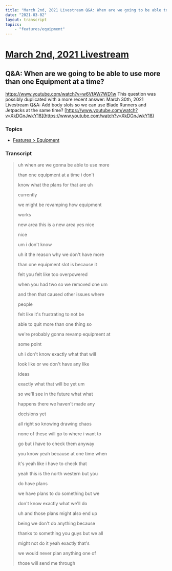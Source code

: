 ```yaml
---
title: "March 2nd, 2021 Livestream Q&A: When are we going to be able to use more than one Equipment at a time?"
date: "2021-03-02"
layout: transcript
topics:
    - "features/equipment"
---
```

# [March 2nd, 2021 Livestream](../2021-03-02.md)
## Q&A: When are we going to be able to use more than one Equipment at a time?
https://www.youtube.com/watch?v=w6VfAW7WD1w
This question was possibly duplicated with a more recent answer: March 30th, 2021 Livestream Q&A: Add body slots so we can use Blade Runners and Jetpacks at the same time? [https://www.youtube.com/watch?v=XkDGnJwkY18](https://www.youtube.com/watch?v=XkDGnJwkY18)


### Topics
* [Features > Equipment](../topics/features/equipment.md)

### Transcript

> uh when are we gonna be able to use more
>
> than one equipment at a time i don't
>
> know what the plans for that are uh
>
> currently
>
> we might be revamping how equipment
>
> works
>
> new area this is a new area yes nice
>
> nice
>
> um i don't know
>
> uh it the reason why we don't have more
>
> than one equipment slot is because it
>
> felt you felt like too overpowered
>
> when you had two so we removed one um
>
> and then that caused other issues where
>
> people
>
> felt like it's frustrating to not be
>
> able to quit more than one thing so
>
> we're probably gonna revamp equipment at
>
> some point
>
> uh i don't know exactly what that will
>
> look like or we don't have any like
>
> ideas
>
> exactly what that will be yet um
>
> so we'll see in the future what what
>
> happens there we haven't made any
>
> decisions yet
>
> all right so knowing drawing chaos
>
> none of these will go to where i want to
>
> go but i have to check them anyway
>
> you know yeah because at one time when
>
> it's yeah like i have to check that
>
> yeah this is the north western but you
>
> do have plans
>
> we have plans to do something but we
>
> don't know exactly what we'll do
>
> uh and those plans might also end up
>
> being we don't do anything because
>
> thanks to something you guys but we all
>
> might not do it yeah exactly that's
>
> we would never plan anything one of
>
> those will send me through

